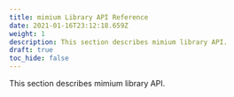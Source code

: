 ```yaml
---
title: mimium Library API Reference
date: 2021-01-16T23:12:18.659Z
weight: 1
description: This section describes mimium library API.
draft: true
toc_hide: false
---
```

This section describes mimium library API.